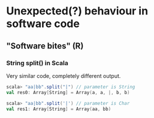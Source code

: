 # Unexpected(?) behaviour in software code
## "Software bites" (R)

### String split() in Scala
Very similar code, completely different output.
```scala
scala> "aa|bb".split("|") // parameter is String
val res0: Array[String] = Array(a, a, |, b, b)

scala> "aa|bb".split('|') // parameter is Char 
val res1: Array[String] = Array(aa, bb)
```

